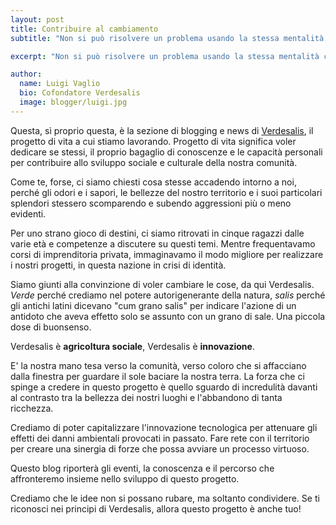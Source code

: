```yaml
---
layout: post
title: Contribuire al cambiamento
subtitle: "Non si può risolvere un problema usando la stessa mentalità che lo ha creato - A. Einstain"

excerpt: "Non si può risolvere un problema usando la stessa mentalità che lo ha creato - A. Einstain."

author:
  name: Luigi Vaglio
  bio: Cofondatore Verdesalis
  image: blogger/luigi.jpg
---
```


Questa, sì proprio questa, è la sezione di blogging e news di
[Verdesalis](http://verdesalis.it/ "Verdesalis"),
il progetto di vita a cui stiamo lavorando. Progetto di vita significa voler
dedicare se stessi, il proprio bagaglio di conoscenze e le capacità personali
per contribuire allo sviluppo sociale e culturale della nostra comunità.

Come te, forse, ci siamo chiesti cosa stesse
accadendo intorno a noi, perché gli odori e i sapori, le
bellezze del nostro territorio e i suoi particolari splendori stessero
scomparendo e subendo aggressioni più o meno evidenti.

Per uno strano gioco di destini, ci siamo ritrovati in cinque ragazzi dalle
varie età e competenze a discutere su questi temi. Mentre frequentavamo corsi di
imprenditoria privata, immaginavamo il modo migliore per realizzare i nostri
progetti, in questa nazione in crisi di identità.

Siamo giunti alla convinzione di voler cambiare le cose, da qui Verdesalis.
_Verde_ perché crediamo nel potere autorigenerante della natura,
_salis_ perché gli antichi latini dicevano "cum grano salis"
per indicare l'azione di un antidoto che aveva effetto solo se
assunto con un grano di sale. Una piccola dose di buonsenso.

Verdesalis è **agricoltura sociale**, Verdesalis è **innovazione**.

E' la nostra mano tesa verso la comunità, verso coloro che si
affacciano dalla finestra per guardare il sole baciare la nostra terra.
La forza che ci spinge a credere in questo progetto è quello sguardo di incredulità
davanti al contrasto tra la bellezza dei nostri luoghi e l'abbandono di tanta ricchezza.

Crediamo di poter capitalizzare l'innovazione tecnologica per attenuare gli effetti
dei danni ambientali provocati in passato. Fare rete con il territorio per creare
una sinergia di forze che possa avviare un processo virtuoso.

Questo blog riporterà gli eventi, la conoscenza e il percorso che affronteremo
insieme nello sviluppo di questo progetto.

Crediamo che le idee non si possano rubare, ma soltanto condividere.
Se ti riconosci nei principi di Verdesalis, allora questo progetto è anche tuo!
